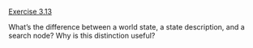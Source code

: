 [Exercise 3.13](3-13/)

What’s the difference between a world state, a state description, and a
search node? Why is this distinction useful?
